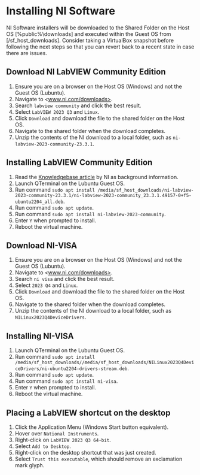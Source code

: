 # Installing NI Software

NI Software installers will be downloaded to the Shared Folder on the Host OS [%public%\downloads] and executed within the Guest OS from [/sf_host_downloads].  Consider taking a VirtualBox snapshot before following the next steps so that you can revert back to a recent state in case there are issues.

## Download NI LabVIEW Community Edition

1. Ensure you are on a browser on the Host OS (Windows) and not the Guest OS (Lubuntu).
2. Navigate to <www.ni.com/downloads>.
3. Search ```labview community``` and click the best result.
4. Select ```LabVIEW 2023 Q3``` and ```Linux```.
5. Click ```Download``` and download the file to the shared folder on the Host OS.
6. Navigate to the shared folder when the download completes.
7. Unzip the contents of the NI download to a local folder, such as ```ni-labview-2023-community-23.3.1```.

## Installing LabVIEW Community Edition

1. Read the [Knowledgebase article](https://knowledge.ni.com/KnowledgeArticleDetails?id=kA03q000000YGwsCAG&l=en-GB) by NI as background information.
2. Launch QTerminal on the Lubuntu Guest OS.
3. Run command ```sudo apt install /media/sf_host_downloads/ni-labview-2023-community-23.3.1/ni-labview-2023-community_23.3.1.49157-0+f5-ubuntu2204_all.deb```.
4. Run command ```sudo apt update```.
5. Run command ```sudo apt install ni-labview-2023-community```.
6. Enter ```Y``` when prompted to install.
7. Reboot the virtual machine.

## Download NI-VISA

1. Ensure you are on a browser on the Host OS (Windows) and not the Guest OS (Lubuntu).
2. Navigate to <www.ni.com/downloads>.
3. Search ```ni visa``` and click the best result.
4. Select ```2023 Q4``` and ```Linux```.
5. Click ```Download``` and download the file to the shared folder on the Host OS.
6. Navigate to the shared folder when the download completes.
7. Unzip the contents of the NI download to a local folder, such as ```NILinux2023Q4DeviceDrivers```.

## Installing NI-VISA

1. Launch QTerminal on the Lubuntu Guest OS.
2. Run command ```sudo apt install /media/sf_host_downloads//media/sf_host_downloads/NILinux2023Q4DeviceDrivers/ni-ubuntu2204-drivers-stream.deb```.
3. Run command ```sudo apt update```.
4. Run command ```sudo apt install ni-visa```.
5. Enter ```Y``` when prompted to install.
6. Reboot the virtual machine.

## Placing a LabVIEW shortcut on the desktop

1. Click the Application Menu (Windows Start button equivalent).
2. Hover over ```National Instruments```.
3. Right-click on ```LabVIEW 2023 Q3 64-bit```.
4. Select ```Add to Desktop```.
5. Right-click on the desktop shortcut that was just created.
6. Select ```Trust this executable```, which should remove an exclamation mark glyph.
